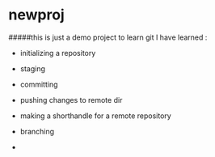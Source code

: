 # newproj
#####this is just a demo project to learn git
I have learned :
- initializing a repository
- staging
- committing
- pushing changes to remote dir
- making a shorthandle for a remote repository
- branching

-
